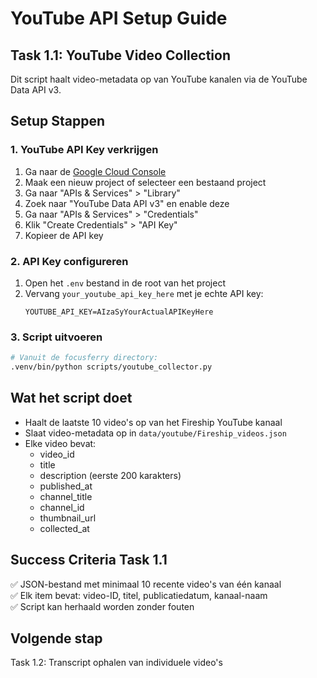 # YouTube API Setup Guide

## Task 1.1: YouTube Video Collection

Dit script haalt video-metadata op van YouTube kanalen via de YouTube Data API v3.

## Setup Stappen

### 1. YouTube API Key verkrijgen

1. Ga naar de [Google Cloud Console](https://console.cloud.google.com/)
2. Maak een nieuw project of selecteer een bestaand project
3. Ga naar "APIs & Services" > "Library"
4. Zoek naar "YouTube Data API v3" en enable deze
5. Ga naar "APIs & Services" > "Credentials"
6. Klik "Create Credentials" > "API Key"
7. Kopieer de API key

### 2. API Key configureren

1. Open het `.env` bestand in de root van het project
2. Vervang `your_youtube_api_key_here` met je echte API key:
   ```
   YOUTUBE_API_KEY=AIzaSyYourActualAPIKeyHere
   ```

### 3. Script uitvoeren

```bash
# Vanuit de focusferry directory:
.venv/bin/python scripts/youtube_collector.py
```

## Wat het script doet

- Haalt de laatste 10 video's op van het Fireship YouTube kanaal
- Slaat video-metadata op in `data/youtube/Fireship_videos.json`
- Elke video bevat:
  - video_id
  - title
  - description (eerste 200 karakters)
  - published_at
  - channel_title
  - channel_id
  - thumbnail_url
  - collected_at

## Success Criteria Task 1.1

✅ JSON-bestand met minimaal 10 recente video's van één kanaal  
✅ Elk item bevat: video-ID, titel, publicatiedatum, kanaal-naam  
✅ Script kan herhaald worden zonder fouten  

## Volgende stap

Task 1.2: Transcript ophalen van individuele video's
